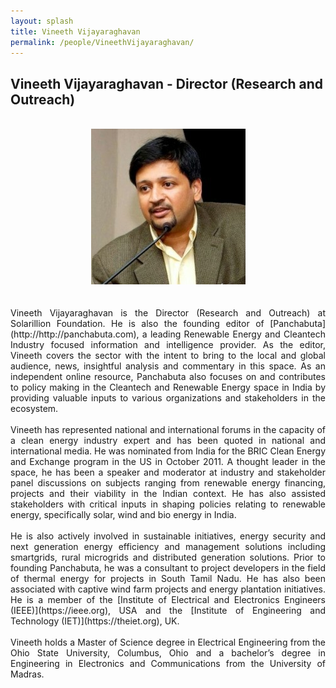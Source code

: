 ```yaml
---
layout: splash
title: Vineeth Vijayaraghavan
permalink: /people/VineethVijayaraghavan/
---
```

## Vineeth Vijayaraghavan - Director (Research and Outreach)
<br>
<center><img src="/assets/images/headshots/VineethVijayaraghavan.png" alt="Vineeth Vijayaraghavan"></center>
<br><br>
<div style="text-align: justify">
Vineeth Vijayaraghavan <a href="https://www.linkedin.com/in/vineethv"><i class="fab fa-fw fa-linkedin"></i></a> is the Director (Research and Outreach) at Solarillion Foundation. He is also the founding editor of [Panchabuta](http://http://panchabuta.com), a leading Renewable Energy and Cleantech Industry focused information and intelligence provider. As the editor, Vineeth covers the sector with the intent to bring to the local and global audience, news, insightful analysis and commentary in this space. As an independent online resource, Panchabuta also focuses on and contributes to policy making in the Cleantech and Renewable Energy space in India by providing valuable inputs to various organizations and stakeholders in the ecosystem.
<br><br>
Vineeth has represented national and international forums in the capacity of a clean energy industry expert and has been quoted in national and international media. He was nominated from India for the BRIC Clean Energy and Exchange program in the US in October 2011. A thought leader in the space, he has been a speaker and moderator at industry and stakeholder panel discussions on subjects ranging from renewable energy financing, projects and their viability in the Indian context. He has also assisted stakeholders with critical inputs in shaping policies relating to renewable energy, specifically solar, wind and bio energy in India.
<br><br>
He is also actively involved in sustainable initiatives, energy security and next generation energy efficiency and management solutions including smartgrids, rural microgrids and distributed generation solutions. Prior to founding Panchabuta, he was a consultant to project developers in the field of thermal energy for projects in South Tamil Nadu. He has also been associated with captive wind farm projects and energy plantation initiatives. He is a member of the [Institute of Electrical and Electronics Engineers (IEEE)](https://ieee.org), USA and the [Institute of Engineering and Technology (IET)](https://theiet.org), UK.
<br><br>
Vineeth holds a Master of Science degree in Electrical Engineering from the Ohio State University, Columbus, Ohio and a bachelor’s degree in Engineering in Electronics and Communications from the University of Madras.
</div>
